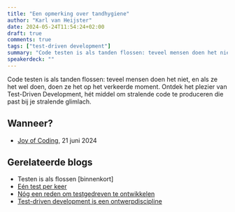 ```yaml
---
title: "Een opmerking over tandhygiene"
author: "Karl van Heijster"
date: 2024-05-24T11:54:24+02:00
draft: true
comments: true
tags: ["test-driven development"]
summary: "Code testen is als tanden flossen: teveel mensen doen het niet, en als ze het wel doen, doen ze het op het verkeerde moment. Ontdek het plezier van Test-Driven Development, hét middel om stralende code te produceren die past bij je stralende glimlach."
speakerdeck: ""
---
```



Code testen is als tanden flossen: teveel mensen doen het niet, en als ze het wel doen, doen ze het op het verkeerde moment. Ontdek het plezier van Test-Driven Development, hét middel om stralende code te produceren die past bij je stralende glimlach.


## Wanneer?


- [Joy of Coding](https://joyofcoding.org/index.html), 21 juni 2024


## Gerelateerde blogs


- Testen is als flossen [binnenkort]
- [Eén test per keer](/blog/22/04/een-test-per-keer/)
- [Nóg een reden om testgedreven te ontwikkelen](/blog/22/05/nog-een-reden-om-testgedreven-te-ontwikkelen/)
- [Test-driven development is een ontwerpdiscipline](/blog/22/08/test-driven-development-is-een-ontwerpdiscipline/)
